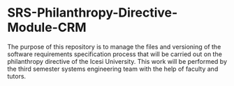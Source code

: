 # SRS-Philanthropy-Directive-Module-CRM
The purpose of this repository is to manage the files and versioning of the software requirements specification process that will be carried out on the philanthropy directive of the Icesi University. This work will be performed by the third semester systems engineering team with the help of faculty and tutors.  
